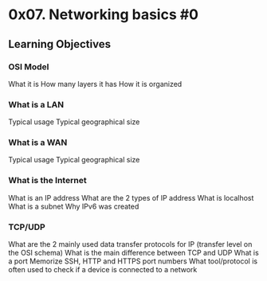 # 0x07. Networking basics #0

## Learning Objectives

### OSI Model
What it is
How many layers it has
How it is organized

### What is a LAN
Typical usage
Typical geographical size

### What is a WAN
Typical usage
Typical geographical size

### What is the Internet
What is an IP address
What are the 2 types of IP address
What is localhost
What is a subnet
Why IPv6 was created

### TCP/UDP
What are the 2 mainly used data transfer protocols for IP (transfer level on the OSI schema)
What is the main difference between TCP and UDP
What is a port
Memorize SSH, HTTP and HTTPS port numbers
What tool/protocol is often used to check if a device is connected to a network
